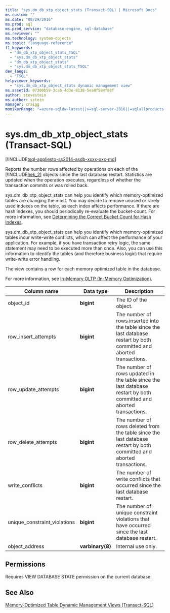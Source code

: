 ```yaml
---
title: "sys.dm_db_xtp_object_stats (Transact-SQL) | Microsoft Docs"
ms.custom: ""
ms.date: "08/29/2016"
ms.prod: sql
ms.prod_service: "database-engine, sql-database"
ms.reviewer: ""
ms.technology: system-objects
ms.topic: "language-reference"
f1_keywords: 
  - "dm_db_xtp_object_stats_TSQL"
  - "sys.dm_db_xtp_object_stats"
  - "dm_db_xtp_object_stats"
  - "sys.dm_db_xtp_object_stats_TSQL"
dev_langs: 
  - "TSQL"
helpviewer_keywords: 
  - "sys.dm_db_xtp_object_stats dynamic management view"
ms.assetid: 07300b59-3cab-4d3e-8138-5ea8f584f88f
author: stevestein
ms.author: sstein
manager: craigg
monikerRange: "=azure-sqldw-latest||>=sql-server-2016||=sqlallproducts-allversions||>=sql-server-linux-2017||=azuresqldb-mi-current"
---
```

# sys.dm_db_xtp_object_stats (Transact-SQL)
[!INCLUDE[tsql-appliesto-ss2014-asdb-xxxx-xxx-md](../../includes/tsql-appliesto-ss2014-asdb-xxxx-xxx-md.md)]

  Reports the number rows affected by operations on each of the [!INCLUDE[hek_2](../../includes/hek-2-md.md)] objects since the last database restart. Statistics are updated when the operation executes, regardless of whether the transaction commits or was rolled back.  
  
 sys.dm_db_xtp_object_stats can help you identify which memory-optimized tables are changing the most. You may decide to remove unused or rarely used indexes on the table, as each index affects performance. If there are hash indexes, you should periodically re-evaluate the bucket-count. For more information, see [Determining the Correct Bucket Count for Hash Indexes](https://msdn.microsoft.com/library/6d1ac280-87db-4bd8-ad43-54353647d8b5).  
  
 sys.dm_db_xtp_object_stats can help you identify which memory-optimized tables incur write-write conflicts, which can affect the performance of your application. For example, if you have transaction retry logic, the same statement may need to be executed more than once. Also, you can use this information to identify the tables (and therefore business logic) that require write-write error handling.  
  
 The view contains a row for each memory optimized table in the database.  
  
 For more information, see [In-Memory OLTP &#40;In-Memory Optimization&#41;](../../relational-databases/in-memory-oltp/in-memory-oltp-in-memory-optimization.md).  
  
|Column name|Data type|Description|  
|-----------------|---------------|-----------------|  
|object_id|**bigint**|The ID of the object.|  
|row_insert_attempts|**bigint**|The number of rows inserted into the table since the last database restart by both committed and aborted transactions.|  
|row_update_attempts|**bigint**|The number of rows updated in the table since the last database restart by both committed and aborted transactions.|  
|row_delete_attempts|**bigint**|The number of rows deleted from the table since the last database restart by both committed and aborted transactions.|  
|write_conflicts|**bigint**|The number of write conflicts that occurred since the last database restart.|  
|unique_constraint_violations|**bigint**|The number of unique constraint violations that have occurred since the last database restart.|  
|object_address|**varbinary(8)**|Internal use only.|  
  
## Permissions  
 Requires VIEW DATABASE STATE permission on the current database.  
  
## See Also  
 [Memory-Optimized Table Dynamic Management Views &#40;Transact-SQL&#41;](../../relational-databases/system-dynamic-management-views/memory-optimized-table-dynamic-management-views-transact-sql.md)  
  
  
